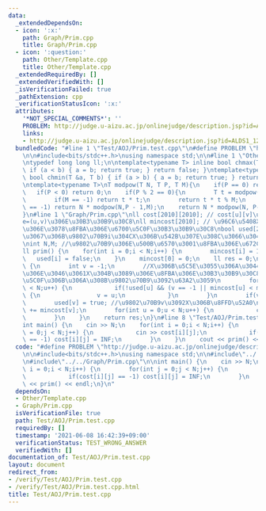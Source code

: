 ```yaml
---
data:
  _extendedDependsOn:
  - icon: ':x:'
    path: Graph/Prim.cpp
    title: Graph/Prim.cpp
  - icon: ':question:'
    path: Other/Template.cpp
    title: Other/Template.cpp
  _extendedRequiredBy: []
  _extendedVerifiedWith: []
  _isVerificationFailed: true
  _pathExtension: cpp
  _verificationStatusIcon: ':x:'
  attributes:
    '*NOT_SPECIAL_COMMENTS*': ''
    PROBLEM: http://judge.u-aizu.ac.jp/onlinejudge/description.jsp?id=ALDS1_12_A&lang=jp
    links:
    - http://judge.u-aizu.ac.jp/onlinejudge/description.jsp?id=ALDS1_12_A&lang=jp
  bundledCode: "#line 1 \"Test/AOJ/Prim.test.cpp\"\n#define PROBLEM \"http://judge.u-aizu.ac.jp/onlinejudge/description.jsp?id=ALDS1_12_A&lang=jp\"\
    \n\n#include<bits/stdc++.h>\nusing namespace std;\n\n#line 1 \"Other/Template.cpp\"\
    \ntypedef long long ll;\n\ntemplate<typename T> inline bool chmax(T &a, T b) {\
    \ if (a < b) { a = b; return true; } return false; }\ntemplate<typename T> inline\
    \ bool chmin(T &a, T b) { if (a > b) { a = b; return true; } return false; }\n\
    \ntemplate<typename T>\nT modpow(T N, T P, T M){\n    if(P == 0) return 1;\n \
    \   if(P < 0) return 0;\n    if(P % 2 == 0){\n        T t = modpow(N, P/2, M);\n\
    \        if(M == -1) return t * t;\n        return t * t % M;\n    }\n    if(M\
    \ == -1) return N * modpow(N,P - 1,M);\n    return N * modpow(N, P-1, M) % M;\n\
    }\n#line 1 \"Graph/Prim.cpp\"\nll cost[2010][2010]; // cost[u][v]\u306F\u8FBA\
    e=(u,v)\u306E\u30B3\u30B9\u30C8\nll mincost[2010]; // \u96C6\u5408X\u304B\u3089\
    \u306E\u3078\u8FBA\u306E\u6700\u5C0F\u30B3\u30B9\u30C8\nbool used[2010]; //\u3059\
    \u3067\u306B\u9802\u70B9i\u304CX\u306B\u542B\u307E\u308C\u3066\u3044\u308B\u304B\
    \nint N,M; //\u9802\u70B9\u306E\u500B\u6570\u3001\u8FBA\u306E\u672C\u6570\n\n\
    ll prim() {\n    for(int i = 0;i < N;i++) {\n        mincost[i] = INF;\n     \
    \   used[i] = false;\n    }\n    mincost[0] = 0;\n    ll res = 0;\n    while(true)\
    \ {\n        int v = -1;\n        //X\u306B\u5C5E\u3055\u306A\u3044\u9802\u70B9\
    \u306E\u3046\u3061X\u304B\u3089\u306E\u8FBA\u306E\u30B3\u30B9\u30C8\u304C\u6700\
    \u5C0F\u306B\u306A\u308B\u9802\u70B9\u3092\u63A2\u3059\n        for(int u = 0;u\
    \ < N;u++) {\n            if(!used[u] && (v == -1 || mincost[u] < mincost[v]))\
    \ {\n                v = u;\n            }\n        }\n        if(v == -1) break;\n\
    \        used[v] = true; //\u9802\u70B9v\u3092X\u306B\u8FFD\u52A0\n        res\
    \ += mincost[v];\n        for(int u = 0;u < N;u++) {\n            chmin(mincost[u],cost[v][u]);\n\
    \        }\n    }\n    return res;\n}\n#line 8 \"Test/AOJ/Prim.test.cpp\"\n\n\
    int main() {\n    cin >> N;\n    for(int i = 0;i < N;i++) {\n        for(int j\
    \ = 0;j < N;j++) {\n            cin >> cost[i][j];\n            if(cost[i][j]\
    \ == -1) cost[i][j] = INF;\n        }\n    }\n    cout << prim() << endl;\n}\n"
  code: "#define PROBLEM \"http://judge.u-aizu.ac.jp/onlinejudge/description.jsp?id=ALDS1_12_A&lang=jp\"\
    \n\n#include<bits/stdc++.h>\nusing namespace std;\n\n#include\"../../Other/Template.cpp\"\
    \n#include\"../../Graph/Prim.cpp\"\n\nint main() {\n    cin >> N;\n    for(int\
    \ i = 0;i < N;i++) {\n        for(int j = 0;j < N;j++) {\n            cin >> cost[i][j];\n\
    \            if(cost[i][j] == -1) cost[i][j] = INF;\n        }\n    }\n    cout\
    \ << prim() << endl;\n}\n"
  dependsOn:
  - Other/Template.cpp
  - Graph/Prim.cpp
  isVerificationFile: true
  path: Test/AOJ/Prim.test.cpp
  requiredBy: []
  timestamp: '2021-06-08 16:42:39+09:00'
  verificationStatus: TEST_WRONG_ANSWER
  verifiedWith: []
documentation_of: Test/AOJ/Prim.test.cpp
layout: document
redirect_from:
- /verify/Test/AOJ/Prim.test.cpp
- /verify/Test/AOJ/Prim.test.cpp.html
title: Test/AOJ/Prim.test.cpp
---
```


